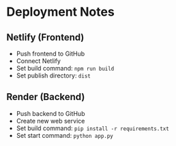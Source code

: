 # Deployment Notes

## Netlify (Frontend)
- Push frontend to GitHub
- Connect Netlify
- Set build command: `npm run build`
- Set publish directory: `dist`

## Render (Backend)
- Push backend to GitHub
- Create new web service
- Set build command: `pip install -r requirements.txt`
- Set start command: `python app.py`
